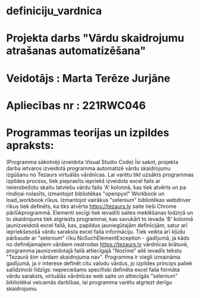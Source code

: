 # definiciju_vardnica
# Projekta darbs "Vārdu skaidrojumu atrašanas automatizēšana"
# Veidotājs : Marta Terēze Jurjāne
# Apliecības nr : 221RWC046

# Programmas teorijas un izpildes apraksts:
(Programma sākotnēji izveidota Visual Studio Code)
Īsi sakot, projekta darba ietvaros izveidotā programma automatizē vārdu skaidrojumu izgūšanu no Tezaurs virtuālās vārdnīcas. Lai varētu tikt uzsākts programmas izpildes process, tiek pieprasīts iepriekš izveidots excel fails ar neierobežotu skaitu latviešu vārdu faila 'A' kolonnā, kas tiek atvērts un pa rindiņai nolasīts, izmantojot bibliotēkas "openpyxl" Workbook un load_workbook rīkus. Izmantojot vairākus "selenium" bibliotēkas webdriver rīkus tiek definēts, ka tiks atvērta https://tezaurs.lv saite tieši Chrome pārlūkprogrammā. Elementi secīgi tiek ievadīti saites meklēšanas lodziņā un to skaidrojums tiek atgriezts programmai,  kas savukārt to ievada 'B' kolonnā jaunizveidotā excel failā, kas, papildus jauniegūtajām definīcijām, satur arī iepriekšesošā vārdu saraksta excel faila informāciju. Tiek veikta arī kļūdu pārbaude ar "selenium" rīku NoSuchElementException - gadījumā, ja kāds no definējamajiem vārdiem neatrodas https://tezaurs.lv vārdnīcas krātuvē, programma jaunizveidotajā failā attiecīgajā "Nozīme" ailē ievadīs tekstu "Tezaurā šim vārdam skaidrojuma nav".
Programma ir viegli izmaināma gadījumā, ja ir interese definēt citu valodu vārdus, jo izpildes princips paliek salīdzinoši līdzīgs: nepieciešams specifiski definēta excel faila formāta vārdu saraksts, virtuālās vārdnīcas web saite un attiecīgās "selenium" bibliotēkai veicamās darbības, lai programma varētu atgriezt derīgu skaidrojumu.
